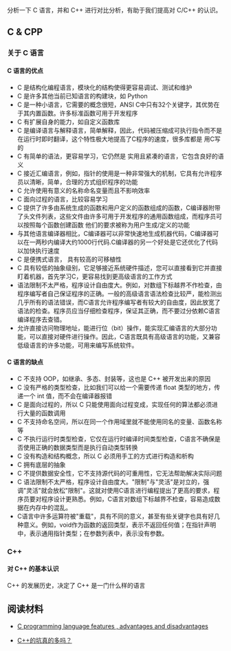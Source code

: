 
分析一下 C 语言，并和 C++ 进行对比分析，有助于我们提高对 C/C++ 的认识。

## C & CPP

### 关于 C 语言

#### C 语言的优点

- C 是结构化编程语言，模块化的结构使得更容易调试、测试和维护
- C 是许多其他当前已知语言的构建块，如 Python
- C 是一种小语言，它需要的概念很短，ANSI C中只有32个关键字，其优势在于其内置函数。许多标准函数可用于开发程序
- C 有扩展自身的能力，如自定义函数库
- C 是编译语言与解释语言，简单解释，因此，代码被压缩成可执行指令而不是在运行时即时翻译，这个特性极大地提高了C程序的速度，很多库都是 用C写的
- C 有简单的语法，更容易学习，它仍然是 实用且紧凑的语言，它包含良好的语义
- C 接近汇编语言，例如，指针的使用是一种非常强大的机制，它具有允许程序员以清晰，简单，合理的方式组织程序的功能
- C 允许使用有意义的名称命名变量而且不影响效率
- C 面向过程的语言，比较容易学习
- C 提供了许多由系统生成的函数和用户定义的函数组成的函数，C编译器附带了头文件列表，这些文件由许多可用于开发程序的通用函数组成，而程序员可以按照每个函数创建函数 他们的要求被称为用户生成/定义的功能
- 与其他语言编译器相比，C编译器可以非常快速地生成机器代码，C编译器可以在一两秒内编译大约1000行代码.C编译器的另一个好处是它还优化了代码以加快执行速度
- C 是便携式语言， 具有较高的可移植性
- C 具有较低的抽象级别，它足够接近系统硬件描述，您可以直接看到它并直接盯着机器，首先学习C，更容易找到更高级语言的工作方式
- 语法限制不太严格，程序设计自由度大。例如，对数组下标越界不作检查，由程序编写者自己保证程序的正确。一般的高级语言语法检查比较严，能检测出几乎所有的语法错误，而C语言允许程序编写者有较大的自由度，因此放宽了语法的检查。程序员应当仔细检查程序，保证其正确，而不要过分依赖C语言编译程序去查错。
- 允许直接访问物理地址，能进行位（bit）操作，能实现汇编语言的大部分功能，可以直接对硬件进行操作。因此，C语言既具有高级语言的功能，又兼容低级语言的许多功能，可用来编写系统软件。

#### C 语言的缺点

- C 不支持 OOP，如继承、多态、封装等，这也是 C++ 被开发出来的原因
- C 没有严格的类型检查，比如我们可以给一个需要传递 float 类型的地方，传递一个 int 值，而不会在编译器报错
- C 是面向过程的，所以 C 只能使用面向过程变成，实现任何的算法都必须进行大量的函数调用
- C 不支持命名空间，所以在同一个作用域里就不能使用同名的变量、函数名称等
- C 不执行运行时类型检查，它仅在运行时编译时间类型检查，C语言不确保是否使用正确的数据类型而是执行自动类型转换
- C 没有构造和结构概念，所以 C 必须用手工的方式进行构造和析构
- C 拥有底层的抽象
- C 不提供数据安全性，它不支持源代码的可重用性，它无法帮助解决实际问题
- C 语法限制不太严格，程序设计自由度大。"限制"与"灵活"是对立的，强调"灵活"就会放松"限制"。这就对使用C语言进行编程提出了更高的要求，程序员要对程序设计更熟悉。例如，C语言对数组下标越界不检查，容易造成数据在内存中的混乱。
- C语言中许多运算符被"重载"，具有不同的意义，甚至有些关键字也具有好几种意义。例如，void作为函数的返回类型，表示不返回任何值；在指针声明中，表示通用指针类型；在参数列表中，表示没有参数。

### C++

#### 对 C++ 的基本认识

C++ 的发展历史，决定了 C++ 是一门什么样的语言

## 阅读材料

- [C programming language features , advantages and disadvantages](https://www.online-sciences.com/programming/c-programming-language-features-advantages-and-disadvantages/)

- [C++的坑真的多吗？](https://coolshell.cn/articles/7992.html)
